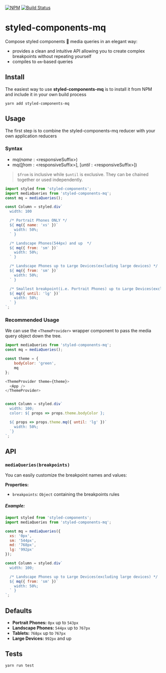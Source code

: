[![NPM](https://img.shields.io/npm/v/styled-components-mq.svg)](https://www.npmjs.com/package/styled-components-mq)
[![Build Status](https://travis-ci.org/suciuvlad/styled-components-mq.svg?branch=master)](https://travis-ci.org/suciuvlad/styled-components-mq)
# styled-components-mq

Compose styled components 💅  media queries in an elegant way:
- provides a clean and intuitive API allowing you to create complex breakpoints without repeating yourself
- compiles to `em`-based queries

## Install

The easiest way to use **styled-components-mq** is to install it from NPM and include it in your own build process

```yarn add styled-components-mq```

## Usage

The first step is to combine the styled-components-mq reducer with your own application reducers

### Syntax
* mq($name: <$responsiveSuffix>)
* mq([$from: <$responsiveSuffix>], [$until: <$responsiveSuffix>])

> ```$from``` is inclusive while ```$until``` is exclusive. They can be chained together or used independently.

```js
import styled from 'styled-components';
import mediaQueries from 'styled-components-mq';
const mq = mediaQueries();

const Column = styled.div`
  width: 100

  /* Portrait Phones ONLY */
  ${ mq({ name: 'xs' })`
    width: 50%;
  ` }

  /* Landscape Phones(544px) and up  */
  ${ mq({ from: 'sm' })`
    width: 50%;
  ` }

  /* Landscape Phones up to Large Devices(excluding large devices) */
  ${ mq({ from: 'sm' })`
    width: 50%;
  ` }

  /* Smallest breakpoint(i.e. Portrait Phones) up to Large Devices(excluding large devices) */
  ${ mq({ until: 'lg' })`
    width: 50%;
  ` }
`;
```
### Recommended Usage
We can use the `<ThemeProvider>` wrapper component to pass the media query object down the tree.
```js
import mediaQueries from 'styled-components-mq';
const mq = mediaQueries();

const theme = {
	bodyColor: 'green',
    mq
};

<ThemeProvider theme={theme}>
  <App />
</ThemeProvider>


const Column = styled.div`
  width: 100;
  color: ${ props => props.theme.bodyColor };

  ${ props => props.theme.mq({ until: 'lg' })`
    width: 50%;
  `}
`;
```

## API
### `mediaQueries(breakpoints)`
You can easily customize the breakpoint names and values:

**Properties:**
- `breakpoints`: `Object` containing the breakpoints rules

##### Example:
```js
import styled from 'styled-components';
import mediaQueries from 'styled-components-mq';

const mq = mediaQueries({
  xs: '0px',
  sm: '544px',
  md: '768px',
  lg: '992px'
});

const Column = styled.div`
  width: 100;

  /* Landscape Phones up to Large Devices(excluding large devices) */
  ${ mq({ from: 'sm' })`
    width: 50%;
  ` }
`;
```

## Defaults
* **Portrait Phones:** ```0px``` up to ```543px```
* **Landscape Phones:** ```544px``` up to ```767px```
* **Tablets:** ```768px``` up to ```767px```
* **Large Devices:** ```992px``` and up

## Tests
```yarn run test```